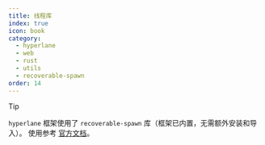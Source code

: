 ```yaml
---
title: 线程库
index: true
icon: book
category:
  - hyperlane
  - web
  - rust
  - utils
  - recoverable-spawn
order: 14
---
```


<Share colorful />

> [!tip]
>
> `hyperlane` 框架使用了 `recoverable-spawn` 库（框架已内置，无需额外安装和导入）。
> 使用参考 [官方文档](../../recoverable-spawn/README.md)。

<Bottom />
